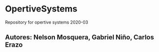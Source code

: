 # OpertiveSystems
Repository for opertive systems 2020-03
## Autores: Nelson Mosquera, Gabriel Niño, Carlos Erazo